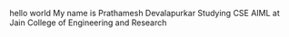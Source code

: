 hello world
My name is Prathamesh Devalapurkar
Studying CSE AIML at Jain College of Engineering and Research